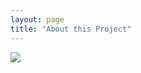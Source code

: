 ```yaml
---
layout: page
title: "About this Project"
---
```





<img class="pixelate" src="{{ '/assets/images/pages/about/underwater.jpg' | absolute_url }}">